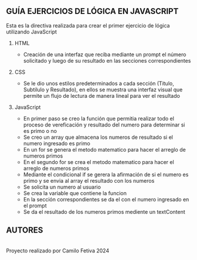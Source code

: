 ## GUÍA EJERCICIOS DE LÓGICA EN JAVASCRIPT


Esta es la directiva realizada para crear el primer ejercicio de lógica utilizando JavaScript


1. HTML
    * Creación de una interfaz que reciba mediante un prompt el número solicitado y luego de su resultado en las secciones correspondientes

2. CSS

    * Se le dio unos estilos predeterminados a cada sección (Titulo, Subtilulo y Resultado), en ellos se muestra una interfaz visual que permite un flujo de lectura de manera lineal para ver el resultado

3. JavaScript
    * En primer paso se creo la función que permitia realizar todo el proceso de vereficación y resultado del numero para determinar si es primo o no
    * Se creo un array que almacena los numeros de resultado si el numero ingresado es primo
    * En un for se genera el metodo matematico para hacer el arreglo de numeros primos
    * En el segundo for se crea el metodo matematico para hacer el arreglo de numeros primos
    * Mediante el condicional if se gerera la afirmación de si el numero es primo y se envia al array el resultado con los numeros
    * Se solicita un numero al usuario
    * Se crea la variable que contiene la funcion
    * En la sección correspondientes se da el con el numero ingresado en el prompt
    * Se da el resultado de los numeros primos mediente un textContent

## AUTORES
<br> Proyecto realizado por Camilo Fetiva 2024 </br>